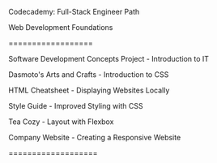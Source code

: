 Codecademy: Full-Stack Engineer Path

Web Development Foundations

==================

Software Development Concepts Project - Introduction to IT

Dasmoto's Arts and Crafts - Introduction to CSS 

HTML Cheatsheet - Displaying Websites Locally

Style Guide - Improved Styling with CSS

Tea Cozy - Layout with Flexbox

Company Website - Creating a Responsive Website

===================
